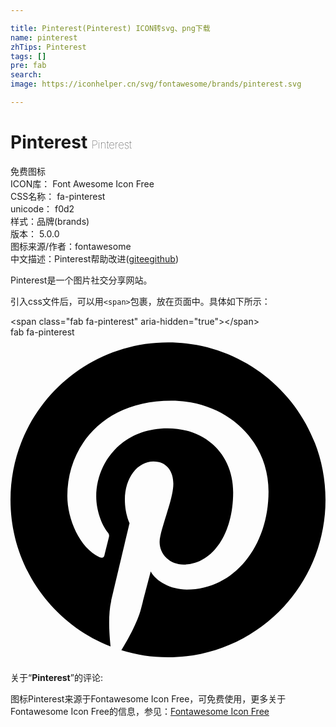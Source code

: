 ```yaml
---

title: Pinterest(Pinterest) ICON转svg、png下载
name: pinterest
zhTips: Pinterest
tags: []
pre: fab
search: 
image: https://iconhelper.cn/svg/fontawesome/brands/pinterest.svg

---
```


# Pinterest  <small style="font-size: 60%;font-weight: 100">Pinterest</small>


<div class="detail-page">
<p>
<span><span class="badge-success badge">免费图标</span> </span>
<br/>
<span>
ICON库：
<span class="badge-secondary badge">Font Awesome Icon Free</span> 
</span>
<br/>
<span>
CSS名称：
<span class="badge-secondary badge">fa-pinterest</span> 
</span>
<br/>
<span>
unicode：
<span class="badge-secondary badge">f0d2</span> 
<copy-btn content='f0d2' btn-title=""></copy-btn>
<copy-btn :content='String.fromCodePoint(parseInt("f0d2", 16))' btn-title="复制U"></copy-btn>
</span><br/><span>样式：<span class="badge-light badge">品牌(brands)</span></span>
<br/>
<span>
版本：
<span class="badge-secondary badge">5.0.0</span> 
</span>
<br/>
<span>图标来源/作者：<span class="badge-light badge">fontawesome</span></span> 
<br/>
<span class="zh-detail">中文描述：<span class="badge-primary badge">Pinterest</span><span class="help-link"><span>帮助改进</span>(<a href="https://gitee.com/liuwave/icon-helper/edit/master/json/fontawesome/brands/pinterest.json" target="_blank" rel="noopener noreferrer">gitee</a><a href="https://github.com/liuwave/icon-helper/edit/master/json/fontawesome/brands/pinterest.json" target="_blank" rel="noopener noreferrer">github</a></span>)</span><br/>
</p>
</div><div class="description description alert alert-light">Pinterest是一个图片社交分享网站。</div>
<div class="alert alert-dark">
  <i class="fab fa-pinterest fa-xs"></i>
  <i class="fab fa-pinterest fa-sm"></i>
  <i class="fab fa-pinterest fa-lg"></i>
  <i class="fab fa-pinterest fa-2x"></i>
  <i class="fab fa-pinterest fa-3x"></i>
  <i class="fab fa-pinterest fa-5x"></i>
  <i class="fab fa-pinterest fa-7x"></i>
</div>
<div>
  <p>引入css文件后，可以用<code>&lt;span&gt;</code>包裹，放在页面中。具体如下所示：    
  </p>
  <div class="alert alert-primary" style="font-size: 14px">
    &lt;span class="fab fa-pinterest" aria-hidden="true"&gt;&lt;/span&gt;
    <copy-btn content='<span class="fab fa-pinterest" aria-hidden="true"></span>'></copy-btn>
  </div>
  <div class="alert alert-secondary">
    <i class="fab fa-pinterest"
    style="font-size: 24px"
    aria-hidden="true"></i> fab fa-pinterest
    <copy-btn content="fab fa-pinterest" btn-title="复制图标名称"></copy-btn>
  </div>
</div>
<div id="svg" class="svg-wrap">
<svg xmlns="http://www.w3.org/2000/svg" viewBox="0 0 496 512"><path d="M496 256c0 137-111 248-248 248-25.6 0-50.2-3.9-73.4-11.1 10.1-16.5 25.2-43.5 30.8-65 3-11.6 15.4-59 15.4-59 8.1 15.4 31.7 28.5 56.8 28.5 74.8 0 128.7-68.8 128.7-154.3 0-81.9-66.9-143.2-152.9-143.2-107 0-163.9 71.8-163.9 150.1 0 36.4 19.4 81.7 50.3 96.1 4.7 2.2 7.2 1.2 8.3-3.3.8-3.4 5-20.3 6.9-28.1.6-2.5.3-4.7-1.7-7.1-10.1-12.5-18.3-35.3-18.3-56.6 0-54.7 41.4-107.6 112-107.6 60.9 0 103.6 41.5 103.6 100.9 0 67.1-33.9 113.6-78 113.6-24.3 0-42.6-20.1-36.7-44.8 7-29.5 20.5-61.3 20.5-82.6 0-19-10.2-34.9-31.4-34.9-24.9 0-44.9 25.7-44.9 60.2 0 22 7.4 36.8 7.4 36.8s-24.5 103.8-29 123.2c-5 21.4-3 51.6-.9 71.2C65.4 450.9 0 361.1 0 256 0 119 111 8 248 8s248 111 248 248z"/></svg>
</div>
<detail full-name='fa-pinterest'></detail>
<div class="icon-detail__container">
<p>关于“<b>Pinterest</b>”的评论:</p>
</div>
<Vssue title="关于“Pinterest”的评论" />    
<div><p>图标Pinterest来源于Fontawesome Icon Free，可免费使用，更多关于  Fontawesome Icon Free的信息，参见：<a target="_blank" href="https://iconhelper.cn/fontawesome.html">Fontawesome Icon Free</a>
</p></div>
